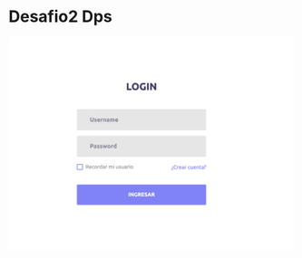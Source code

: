 # Desafio2 Dps




![](https://github.com/Klerith/angular-login-demoapp/blob/master/src/assets/images/demo.png?raw=true)
